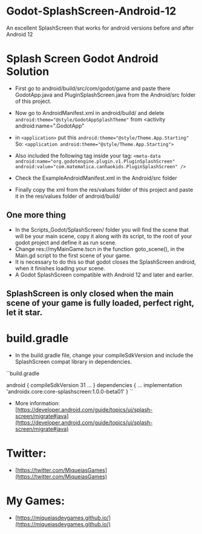 # Godot-SplashScreen-Android-12
An excellent SplashScreen that works for android versions before and after Android 12

# Splash Screen Godot Android Solution

- First go to android/build/src/com/godot/game and paste there GodotApp.java and PluginSplashScreen.java from the Android/src folder of this project.

- Now go to AndroidManifest.xml in android/build/ and delete `android:theme="@style/GodotAppSplashTheme"` from
<activity android:name=".GodotApp"
- in ``<application>`` put this 
`android:theme="@style/Theme.App.Starting"`   So: ``<application android:theme="@style/Theme.App.Starting">``


- Also included the following tag inside your <application> tag:
 `` <meta-data
  android:name="org.godotengine.plugin.v1.PluginSplashScreen"
  android:value="com.matematica.canhaokids.PluginSplashScreen" /> ``
 
 - Check the ExampleAndroidManifest.xml in the Android/src folder
  
 - Finally copy the xml from the res/values ​​folder of this project and paste it in the res/values ​​folder of android/build/

 
 ## One more thing
 
 - In the Scripts_Godot/SplashScreen/ folder you will find the scene that will be your main scene, copy it along with its script, to the root of your godot project and define it as run scene.
 - Change res://myMainGame.tscn in the function goto_scene(), in the Main.gd script to the first scene of your game.
 - It is necessary to do this so that godot closes the SplashScreen android, when it finishes loading your scene.
 - A Godot SplashScreen compatible with Android 12 and later and earlier.
 
 
 ## SplashScreen is only closed when the main scene of your game is fully loaded, perfect right, let it star.
 
 
 # build.gradle
 - In the build.gradle file, change your compileSdkVersion and include the SplashScreen compat library in dependencies.
 
 ``build.gradle

android {
   compileSdkVersion 31
   ...
}
dependencies {
   ...
   implementation 'androidx.core:core-splashscreen:1.0.0-beta01'
}
``
 - More information: [https://developer.android.com/guide/topics/ui/splash-screen/migrate#java](https://developer.android.com/guide/topics/ui/splash-screen/migrate#java)
 
 
 
# Twitter:
- [https://twitter.com/MiqueiasGames](https://twitter.com/MiqueiasGames)

# My Games: 
- [https://miqueiasdevgames.github.io/](https://miqueiasdevgames.github.io/)

